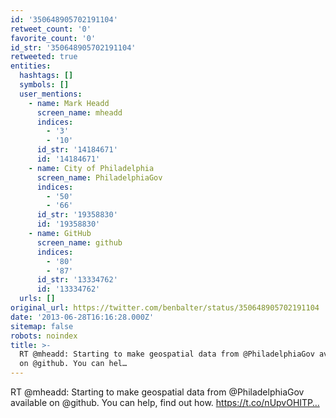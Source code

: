 ```yaml
---
id: '350648905702191104'
retweet_count: '0'
favorite_count: '0'
id_str: '350648905702191104'
retweeted: true
entities:
  hashtags: []
  symbols: []
  user_mentions:
    - name: Mark Headd
      screen_name: mheadd
      indices:
        - '3'
        - '10'
      id_str: '14184671'
      id: '14184671'
    - name: City of Philadelphia
      screen_name: PhiladelphiaGov
      indices:
        - '50'
        - '66'
      id_str: '19358830'
      id: '19358830'
    - name: GitHub
      screen_name: github
      indices:
        - '80'
        - '87'
      id_str: '13334762'
      id: '13334762'
  urls: []
original_url: https://twitter.com/benbalter/status/350648905702191104
date: '2013-06-28T16:16:28.000Z'
sitemap: false
robots: noindex
title: >-
  RT @mheadd: Starting to make geospatial data from @PhiladelphiaGov available
  on @github. You can hel…
---
```


RT @mheadd: Starting to make geospatial data from @PhiladelphiaGov available on @github. You can help, find out how. https://t.co/nUpvOHITP…